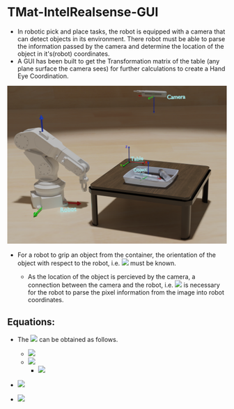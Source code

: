 # TMat-IntelRealsense-GUI


- In robotic pick and place tasks, the robot is equipped with a camera that can detect objects in its environment. There robot must be able to parse the information passed by the camera and determine the location of the object in it's(robot) coordinates. 
- A GUI has been built to get the Transformation matrix of the table (any plane surface the camera sees) for further calculations to create a Hand Eye Coordination.
  
![Image](/Demo.png)

- For a robot to grip an object from the container, the orientation of the object with respect to the robot, i.e. ![](https://latex.codecogs.com/svg.image?{\color{Cyan}T_{Obj-Rob}}) must be known. 

    - As the location of the object is percieved by the camera, a connection between the camera and the robot, i.e. ![](https://latex.codecogs.com/svg.image?{\color{Cyan}T_{Rob-Cam}}) is necessary for the robot to parse the pixel information from the image into robot coordinates.
## Equations:

- The ![](https://latex.codecogs.com/svg.image?{\color{Cyan}T_{Rob-Cam}}) can be obtained as follows.

    - ![](https://latex.codecogs.com/svg.image?{\color{Cyan}T_{Object-Robot}&space;=&space;T_{Object-Table}*T_{Table-Robot}&space;&space;\to&space;(1)&space;&space;})
    - ![](https://latex.codecogs.com/svg.image?{\color{Cyan}T_{Object-Camera}&space;=&space;T_{Table-Camera}*T_{Object-Table}\to(2)})
      - ![](https://latex.codecogs.com/svg.image?{\color{Cyan}T_{Object-Table}=T_{Table-Camera}^{-1}*T_{Object-Camera}\to(2.1)})
  
- ![](https://latex.codecogs.com/svg.image?-&space;{\color{Cyan}&space;From&space;(1)&space;and&space;(2.1)})

- ![](https://latex.codecogs.com/svg.image?{\color{Cyan}T_{Object-Robot}&space;=&space;T_{Table-Camera}^{-1}*T_{Object-Camera}*T_{Table-Robot}}&space;)